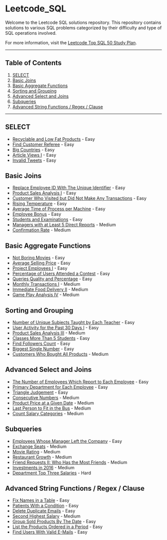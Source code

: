 # Leetcode_SQL

Welcome to the Leetcode SQL solutions repository. This repository contains solutions to various SQL problems categorized by their difficulty and type of SQL operations involved.

For more information, visit the [Leetcode Top SQL 50 Study Plan](https://leetcode.com/studyplan/top-sql-50/).

---

## Table of Contents

1. [SELECT](#select)
2. [Basic Joins](#basic-joins)
3. [Basic Aggregate Functions](#basic-aggregate-functions)
4. [Sorting and Grouping](#sorting-and-grouping)
5. [Advanced Select and Joins](#advanced-select-and-joins)
6. [Subqueries](#subqueries)
7. [Advanced String Functions / Regex / Clause](#advanced-string-functions--regex--clause)

---

## SELECT

- [Recyclable and Low Fat Products](src/Recyclable_and_Low_Fat_Products.sql) - Easy
- [Find Customer Referee](src/Find_Customer_Referee.sql) - Easy
- [Big Countries](src/Big_Countries.sql) - Easy
- [Article Views I](src/Article_Views_I.sql) - Easy
- [Invalid Tweets](src/Invalid_Tweets.sql) - Easy

## Basic Joins

- [Replace Employee ID With The Unique Identifier](src/Replace_Employee_ID_With_The_Unique_Identifier.sql) - Easy
- [Product Sales Analysis I](src/Product_Sales_Analysis_I.sql) - Easy
- [Customer Who Visited but Did Not Make Any Transactions](src/Customer_Who_Visited_but_Did_Not_Make_Any_Transactions.sql) - Easy
- [Rising Temperature](src/Rising_Temperature.sql) - Easy
- [Average Time of Process per Machine](src/Average_Time_of_Process_per_Machine.sql) - Easy
- [Employee Bonus](src/Employee_Bonus.sql) - Easy
- [Students and Examinations](src/Students_and_Examinations.sql) - Easy
- [Managers with at Least 5 Direct Reports](src/Managers_with_at_Least_5_Direct_Reports.sql) - Medium
- [Confirmation Rate](src/Confirmation_Rate.sql) - Medium

## Basic Aggregate Functions

- [Not Boring Movies](src/Not_Boring_Movies.sql) - Easy
- [Average Selling Price](src/Average_Selling_Price.sql) - Easy
- [Project Employees I](src/Project_Employees_I.sql) - Easy
- [Percentage of Users Attended a Contest](src/Percentage_of_Users_Attended_a_Contest.sql) - Easy
- [Queries Quality and Percentage](src/Queries_Quality_and_Percentage.sql) - Easy
- [Monthly Transactions I](src/Monthly_Transactions_I.sql) - Medium
- [Immediate Food Delivery II](src/Immediate_Food_Delivery_II.sql) - Medium
- [Game Play Analysis IV](src/Game_Play_Analysis_IV.sql) - Medium

## Sorting and Grouping

- [Number of Unique Subjects Taught by Each Teacher](src/Number_of_Unique_Subjects_Taught_by_Each_Teacher.sql) - Easy
- [User Activity for the Past 30 Days I](src/User_Activity_for_the_Past_30_Days_I.sql) - Easy
- [Product Sales Analysis III](src/Product_Sales_Analysis_III.sql) - Medium
- [Classes More Than 5 Students](src/Classes_More_Than_5_Students.sql) - Easy
- [Find Followers Count](src/Find_Followers_Count.sql) - Easy
- [Biggest Single Number](src/Biggest_Single_Number.sql) - Easy
- [Customers Who Bought All Products](src/Customers_Who_Bought_All_Products.sql) - Medium

## Advanced Select and Joins

- [The Number of Employees Which Report to Each Employee](src/The_Number_of_Employees_Which_Report_to_Each_Employee.sql) - Easy
- [Primary Department for Each Employee](src/Primary_Department_for_Each_Employee.sql) - Easy
- [Triangle Judgement](src/Triangle_Judgement.sql) - Easy
- [Consecutive Numbers](src/Consecutive_Numbers.sql) - Medium
- [Product Price at a Given Date](src/Product_Price_at_a_Given_Date.sql) - Medium
- [Last Person to Fit in the Bus](src/Last_Person_to_Fit_in_the_Bus.sql) - Medium
- [Count Salary Categories](src/Count_Salary_Categories.sql) - Medium

## Subqueries

- [Employees Whose Manager Left the Company](src/Employees_Whose_Manager_Left_the_Company.sql) - Easy
- [Exchange Seats](src/Exchange_Seats.sql) - Medium
- [Movie Rating](src/Movie_Rating.sql) - Medium
- [Restaurant Growth](src/Restaurant_Growth.sql) - Medium
- [Friend Requests II: Who Has the Most Friends](src/Friend_Requests_II_Who_Has_the_Most_Friends.sql) - Medium
- [Investments in 2016](src/Investments_in_2016.sql) - Medium
- [Department Top Three Salaries](src/Department_Top_Three_Salaries.sql) - Hard

## Advanced String Functions / Regex / Clause

- [Fix Names in a Table](src/Fix_Names_in_a_Table.sql) - Easy
- [Patients With a Condition](src/Patients_With_a_Condition.sql) - Easy
- [Delete Duplicate Emails](src/Delete_Duplicate_Emails.sql) - Easy
- [Second Highest Salary](src/Second_Highest_Salary.sql) - Medium
- [Group Sold Products By The Date](src/Group_Sold_Products_By_The_Date.sql) - Easy
- [List the Products Ordered in a Period](src/List_the_Products_Ordered_in_a_Period.sql) - Easy
- [Find Users With Valid E-Mails](src/Find_Users_With_Valid_E_Mails.sql) - Easy

